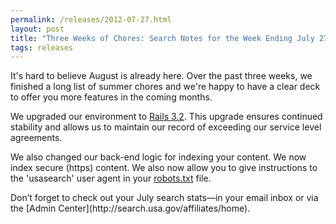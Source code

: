 ```yaml
---
permalink: /releases/2012-07-27.html
layout: post
title: "Three Weeks of Chores: Search Notes for the Week Ending July 27, 2012"
tags: releases 
---
```

<p class="MsoNormal"><span>It's hard to believe August is already here. Over the past three weeks, we finished a long list of summer chores and we're happy to have a clear deck to offer you more features in the coming months.</span></p>
<p class="MsoNormal"><span></span>We upgraded our environment to <a href="http://weblog.rubyonrails.org/2012/1/20/rails-3-2-0-faster-dev-mode-routing-explain-queries-tagged-logger-store/">Rails 3.2</a>. This upgrade ensures continued stability and allows us to maintain our record of exceeding our service level agreements.</p>
<p class="MsoNormal">We also changed our back-end logic for indexing your content. We now index secure (https) content. We also now allow you to give instructions to the 'usasearch' user agent in your <a href="http://www.robotstxt.org/robotstxt.html">robots.txt</a> file.</p>
<p>Don’t forget to check out your July search stats—in your email inbox or via the [Admin Center](http://search.usa.gov/affiliates/home).</p>
